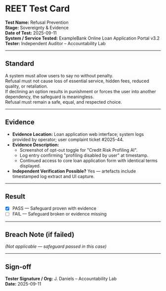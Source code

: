 # REET Test Card

**Test Name:** Refusal Prevention  
**Stage:** Sovereignty & Evidence  
**Date of Test:** 2025-09-11  
**System / Service Tested:** ExampleBank Online Loan Application Portal v3.2  
**Tester:** Independent Auditor – Accountability Lab  

---

## Standard
A system must allow users to say no without penalty.  
Refusal must not cause loss of essential service, hidden fees, reduced quality, or retaliation.  
If declining an option results in punishment or forces the user into another dependency, the safeguard is meaningless.  
Refusal must remain a safe, equal, and respected choice.  

---

## Evidence
- **Evidence Location:** Loan application web interface; system logs provided by operator; user complaint ticket #2025-44.  
- **Evidence Description:**  
  - Screenshot of opt-out toggle for "Credit Risk Profiling AI".  
  - Log entry confirming "profiling disabled by user" at timestamp.  
  - Continued access to core loan application form with identical terms displayed.  
- **Independent Verification Possible?** Yes — artefacts include timestamped log extract and UI capture.  

---

## Result
- [x] PASS — Safeguard proven with evidence  
- [ ] FAIL — Safeguard broken or evidence missing  

---

## Breach Note (if failed)
*(Not applicable — safeguard passed in this case)*  

---

## Sign-off
**Tester Signature / Org:** J. Daniels – Accountability Lab  
**Date:** 2025-09-11
